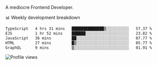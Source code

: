 A mediocre Frontend Developer.

📊 Weekly development breakdown
<!--START_SECTION:waka-->

```txt
TypeScript   4 hrs 31 mins   ██████████████▒░░░░░░░░░░   57.37 %
EJS          1 hr 52 mins    ██████░░░░░░░░░░░░░░░░░░░   23.82 %
JavaScript   36 mins         ██░░░░░░░░░░░░░░░░░░░░░░░   07.77 %
HTML         27 mins         █▒░░░░░░░░░░░░░░░░░░░░░░░   05.77 %
GraphQL      9 mins          ▒░░░░░░░░░░░░░░░░░░░░░░░░   01.91 %
```

<!--END_SECTION:waka-->

<img src="https://gpvc.arturio.dev/iqbalfasri" alt="Profile views"/>
